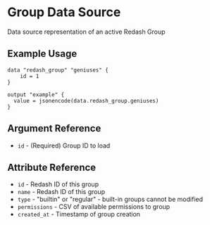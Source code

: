 # Group Data Source

Data source representation of an active Redash Group

## Example Usage

```hcl
data "redash_group" "geniuses" {
    id = 1
}

output "example" {
  value = jsonencode(data.redash_group.geniuses)
}
```

## Argument Reference

* `id` - (Required) Group ID to load

## Attribute Reference

* `id` - Redash ID of this group
* `name` - Redash ID of this group
* `type` - "builtin" or "regular" - built-in groups cannot be modified
* `permissions` - CSV of available permissions to group
* `created_at` - Timestamp of group creation